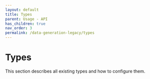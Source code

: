 ```yaml
---
layout: default
title: Types
parent: Usage - API
has_children: true
nav_order: 3
permalink: /data-generation-legacy/types
---
```


# Types

This section describes all existing types and how to configure them.